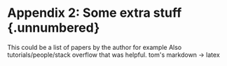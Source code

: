 # Appendix 2: Some extra stuff {.unnumbered}

 
This could be a list of papers by the author for example 
Also tutorials/people/stack overflow that was helpful. 
tom's markdown -> latex 





